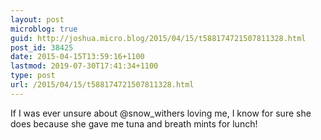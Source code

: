 ```yaml
---
layout: post
microblog: true
guid: http://joshua.micro.blog/2015/04/15/t588174721507811328.html
post_id: 38425
date: 2015-04-15T13:59:16+1100
lastmod: 2019-07-30T17:41:34+1100
type: post
url: /2015/04/15/t588174721507811328.html
---
```

If I was ever unsure about @snow_withers loving me, I know for sure she does because she gave me tuna and breath mints for lunch!
